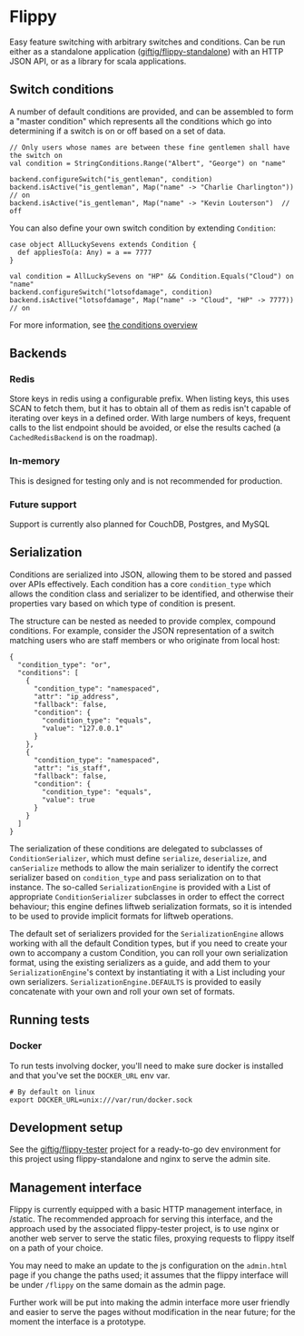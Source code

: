 # Flippy

Easy feature switching with arbitrary switches and conditions. Can be run either as a standalone
application ([giftig/flippy-standalone](https://www.github.com/giftig/flippy-standalone)) with
an HTTP JSON API, or as a library for scala applications.

## Switch conditions

A number of default conditions are provided, and can be assembled to form a "master condition"
which represents all the conditions which go into determining if a switch is on or off based on
a set of data.

    // Only users whose names are between these fine gentlemen shall have the switch on
    val condition = StringConditions.Range("Albert", "George") on "name"

    backend.configureSwitch("is_gentleman", condition)
    backend.isActive("is_gentleman", Map("name" -> "Charlie Charlington"))  // on
    backend.isActive("is_gentleman", Map("name" -> "Kevin Louterson")  // off

You can also define your own switch condition by extending `Condition`:

    case object AllLuckySevens extends Condition {
      def appliesTo(a: Any) = a == 7777
    }

    val condition = AllLuckySevens on "HP" && Condition.Equals("Cloud") on "name"
    backend.configureSwitch("lotsofdamage", condition)
    backend.isActive("lotsofdamage", Map("name" -> "Cloud", "HP" -> 7777))  // on

For more information, see [the conditions overview](readme-resources/conditions.md)


## Backends
### Redis
Store keys in redis using a configurable prefix. When listing keys, this uses SCAN to fetch them,
but it has to obtain all of them as redis isn't capable of iterating over keys in a defined
order. With large numbers of keys, frequent calls to the list endpoint should be avoided, or else
the results cached (a ```CachedRedisBackend``` is on the roadmap).


### In-memory

This is designed for testing only and is not recommended for production.

### Future support

Support is currently also planned for CouchDB, Postgres, and MySQL


## Serialization

Conditions are serialized into JSON, allowing them to be stored and passed over APIs effectively.
Each condition has a core ```condition_type``` which allows the condition class and serializer to
be identified, and otherwise their properties vary based on which type of condition is present.

The structure can be nested as needed to provide complex, compound conditions. For example,
consider the JSON representation of a switch matching users who are staff members or who originate
from local host:

    {
      "condition_type": "or",
      "conditions": [
        {
          "condition_type": "namespaced",
          "attr": "ip_address",
          "fallback": false,
          "condition": {
            "condition_type": "equals",
            "value": "127.0.0.1"
          }
        },
        {
          "condition_type": "namespaced",
          "attr": "is_staff",
          "fallback": false,
          "condition": {
            "condition_type": "equals",
            "value": true
          }
        }
      ]
    }

The serialization of these conditions are delegated to subclasses of ```ConditionSerializer```,
which must define ```serialize```, ```deserialize```, and ```canSerialize``` methods to allow
the main serializer to identify the correct serializer based on ```condition_type``` and pass
serialization on to that instance. The so-called ```SerializationEngine``` is provided with a
List of appropriate ```ConditionSerializer``` subclasses in order to effect the correct
behaviour; this engine defines liftweb serialization formats, so it is intended to be used to
provide implicit formats for liftweb operations.

The default set of serializers provided for the ```SerializationEngine``` allows working with
all the default Condition types, but if you need to create your own to accompany a custom
Condition, you can roll your own serialization format, using the existing serializers as a
guide, and add them to your ```SerializationEngine```'s context by instantiating it with a
List including your own serializers. ```SerializationEngine.DEFAULTS``` is provided to easily
concatenate with your own and roll your own set of formats.

## Running tests
### Docker
To run tests involving docker, you'll need to make sure docker is installed and that you've
set the ```DOCKER_URL``` env var.

    # By default on linux
    export DOCKER_URL=unix:///var/run/docker.sock

## Development setup
See the [giftig/flippy-tester](https://www.github.com/giftig/flippy-tester/) project for a
ready-to-go dev environment for this project using flippy-standalone and nginx to serve the
admin site.

## Management interface

Flippy is currently equipped with a basic HTTP management interface, in /static. The
recommended approach for serving this interface, and the approach used by the associated
flippy-tester project, is to use nginx or another web server to serve the static files,
proxying requests to flippy itself on a path of your choice.

You may need to make an update to the js configuration on the ```admin.html``` page if
you change the paths used; it assumes that the flippy interface will be under ```/flippy```
on the same domain as the admin page.

Further work will be put into making the admin interface more user friendly and easier to
serve the pages without modification in the near future; for the moment the interface is
a prototype.
